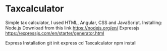 # Taxcalculator
Simple tax calculator, I used HTML, Angular, CSS and JavaScript.
Installing:
Node.js
Download from this link
https://nodejs.org/en/
Expressjs
https://expressjs.com/en/starter/generator.html

Express Installation
git init
express
cd Taxcalculator
npm install






